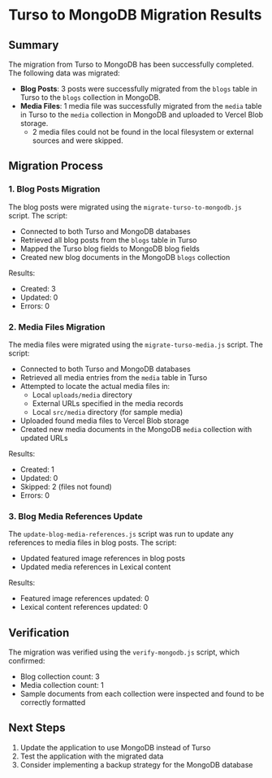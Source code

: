# Turso to MongoDB Migration Results

## Summary

The migration from Turso to MongoDB has been successfully completed. The following data was migrated:

- **Blog Posts**: 3 posts were successfully migrated from the `blogs` table in Turso to the `blogs` collection in MongoDB.
- **Media Files**: 1 media file was successfully migrated from the `media` table in Turso to the `media` collection in MongoDB and uploaded to Vercel Blob storage.
  - 2 media files could not be found in the local filesystem or external sources and were skipped.

## Migration Process

### 1. Blog Posts Migration

The blog posts were migrated using the `migrate-turso-to-mongodb.js` script. The script:

- Connected to both Turso and MongoDB databases
- Retrieved all blog posts from the `blogs` table in Turso
- Mapped the Turso blog fields to MongoDB blog fields
- Created new blog documents in the MongoDB `blogs` collection

Results:
- Created: 3
- Updated: 0
- Errors: 0

### 2. Media Files Migration

The media files were migrated using the `migrate-turso-media.js` script. The script:

- Connected to both Turso and MongoDB databases
- Retrieved all media entries from the `media` table in Turso
- Attempted to locate the actual media files in:
  - Local `uploads/media` directory
  - External URLs specified in the media records
  - Local `src/media` directory (for sample media)
- Uploaded found media files to Vercel Blob storage
- Created new media documents in the MongoDB `media` collection with updated URLs

Results:
- Created: 1
- Updated: 0
- Skipped: 2 (files not found)
- Errors: 0

### 3. Blog Media References Update

The `update-blog-media-references.js` script was run to update any references to media files in blog posts. The script:

- Updated featured image references in blog posts
- Updated media references in Lexical content

Results:
- Featured image references updated: 0
- Lexical content references updated: 0

## Verification

The migration was verified using the `verify-mongodb.js` script, which confirmed:

- Blog collection count: 3
- Media collection count: 1
- Sample documents from each collection were inspected and found to be correctly formatted

## Next Steps

1. Update the application to use MongoDB instead of Turso
2. Test the application with the migrated data
3. Consider implementing a backup strategy for the MongoDB database